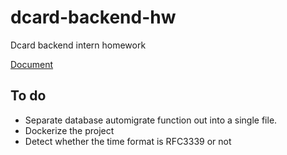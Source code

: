 # dcard-backend-hw
Dcard backend intern homework

[Document](https://drive.google.com/file/d/1AreBiHDUYXH6MI5OqWpKP-f6-W0zA8np/view)

## To do

- Separate database automigrate function out into a single file.
- Dockerize the project
- Detect whether the time format is RFC3339 or not
